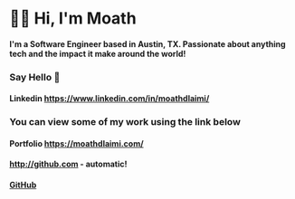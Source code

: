 # :man_technologist: Hi, I'm Moath

#### I'm a Software Engineer based in Austin, TX. Passionate about anything tech and the impact it make around the world!

### Say Hello :wave:
#### Linkedin https://www.linkedin.com/in/moathdlaimi/

### You can view some of my work using the link below
#### Portfolio  https://moathdlaimi.com/
#### http://github.com - automatic!
#### [GitHub](http://github.com)


<!--
**moathdlaimi/moathdlaimi** is a ✨ _special_ ✨ repository because its `README.md` (this file) appears on your GitHub profile.

Here are some ideas to get you started:

- 🔭 I’m currently working on ...
- 🌱 I’m currently learning ...
- 👯 I’m looking to collaborate on ...
- 🤔 I’m looking for help with ...
- 💬 Ask me about ...
- 📫 How to reach me: ...
- 😄 Pronouns: ...
- ⚡ Fun fact: ...
-->
